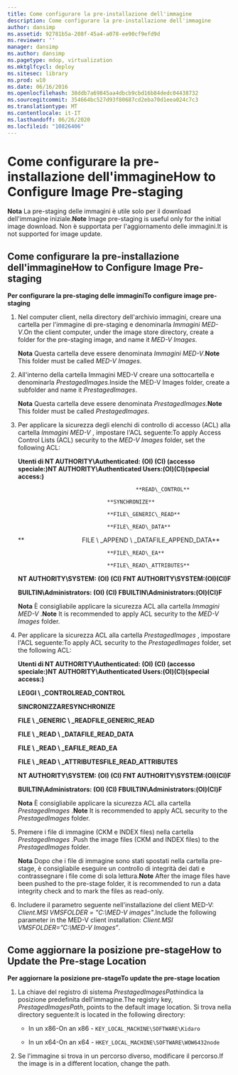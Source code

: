 ```yaml
---
title: Come configurare la pre-installazione dell'immagine
description: Come configurare la pre-installazione dell'immagine
author: dansimp
ms.assetid: 92781b5a-208f-45a4-a078-ee90cf9efd9d
ms.reviewer: ''
manager: dansimp
ms.author: dansimp
ms.pagetype: mdop, virtualization
ms.mktglfcycl: deploy
ms.sitesec: library
ms.prod: w10
ms.date: 06/16/2016
ms.openlocfilehash: 38ddb7a69845aa4dbcb9cbd16b84dedc04438732
ms.sourcegitcommit: 354664bc527d93f80687cd2eba70d1eea024c7c3
ms.translationtype: MT
ms.contentlocale: it-IT
ms.lasthandoff: 06/26/2020
ms.locfileid: "10826406"
---
```

# <span data-ttu-id="6a408-103">Come configurare la pre-installazione dell'immagine</span><span class="sxs-lookup"><span data-stu-id="6a408-103">How to Configure Image Pre-staging</span></span>


<span data-ttu-id="6a408-104">**Nota**  La pre-staging delle immagini è utile solo per il download dell'immagine iniziale.</span><span class="sxs-lookup"><span data-stu-id="6a408-104">**Note** Image pre-staging is useful only for the initial image download.</span></span> <span data-ttu-id="6a408-105">Non è supportata per l'aggiornamento delle immagini.</span><span class="sxs-lookup"><span data-stu-id="6a408-105">It is not supported for image update.</span></span>

 

## <span data-ttu-id="6a408-106">Come configurare la pre-installazione dell'immagine</span><span class="sxs-lookup"><span data-stu-id="6a408-106">How to Configure Image Pre-staging</span></span>


**<span data-ttu-id="6a408-107">Per configurare la pre-staging delle immagini</span><span class="sxs-lookup"><span data-stu-id="6a408-107">To configure image pre-staging</span></span>**

1.  <span data-ttu-id="6a408-108">Nel computer client, nella directory dell'archivio immagini, creare una cartella per l'immagine di pre-staging e denominarla *Immagini MED-V*.</span><span class="sxs-lookup"><span data-stu-id="6a408-108">On the client computer, under the image store directory, create a folder for the pre-staging image, and name it *MED-V Images*.</span></span>

    <span data-ttu-id="6a408-109">**Nota**  Questa cartella deve essere denominata *Immagini MED-V*.</span><span class="sxs-lookup"><span data-stu-id="6a408-109">**Note** This folder must be called *MED-V Images*.</span></span>

     

2.  <span data-ttu-id="6a408-110">All'interno della cartella Immagini MED-V creare una sottocartella e denominarla *PrestagedImages*.</span><span class="sxs-lookup"><span data-stu-id="6a408-110">Inside the MED-V Images folder, create a subfolder and name it *PrestagedImages*.</span></span>

    <span data-ttu-id="6a408-111">**Nota**  Questa cartella deve essere denominata *PrestagedImages*.</span><span class="sxs-lookup"><span data-stu-id="6a408-111">**Note** This folder must be called *PrestagedImages*.</span></span>

     

3.  <span data-ttu-id="6a408-112">Per applicare la sicurezza degli elenchi di controllo di accesso (ACL) alla cartella *Immagini MED-V* , impostare l'ACL seguente:</span><span class="sxs-lookup"><span data-stu-id="6a408-112">To apply Access Control Lists (ACL) security to the *MED-V Images* folder, set the following ACL:</span></span>

    **<span data-ttu-id="6a408-113">Utenti di NT AUTHORITY\\Authenticated: (OI) (CI) (accesso speciale:)</span><span class="sxs-lookup"><span data-stu-id="6a408-113">NT AUTHORITY\\Authenticated Users:(OI)(CI)(special access:)</span></span>**

                                             **READ\_CONTROL**

                                    **SYNCHRONIZE**

                                    **FILE\_GENERIC\_READ**

                                    **FILE\_READ\_DATA**

    **                                 <span data-ttu-id="6a408-114">FILE \ _APPEND \ _DATA</span><span class="sxs-lookup"><span data-stu-id="6a408-114">FILE\_APPEND\_DATA</span></span>**

                                    **FILE\_READ\_EA**

                                    **FILE\_READ\_ATTRIBUTES**

    **<span data-ttu-id="6a408-115">NT AUTHORITY\\SYSTEM: (OI) (CI) F</span><span class="sxs-lookup"><span data-stu-id="6a408-115">NT AUTHORITY\\SYSTEM:(OI)(CI)F</span></span>**

    **<span data-ttu-id="6a408-116">BUILTIN\\Administrators: (OI) (CI) F</span><span class="sxs-lookup"><span data-stu-id="6a408-116">BUILTIN\\Administrators:(OI)(CI)F</span></span>**

    <span data-ttu-id="6a408-117">**Nota**  È consigliabile applicare la sicurezza ACL alla cartella *Immagini MED-V* .</span><span class="sxs-lookup"><span data-stu-id="6a408-117">**Note** It is recommended to apply ACL security to the *MED-V Images* folder.</span></span>

     

4.  <span data-ttu-id="6a408-118">Per applicare la sicurezza ACL alla cartella *PrestagedImages* , impostare l'ACL seguente:</span><span class="sxs-lookup"><span data-stu-id="6a408-118">To apply ACL security to the *PrestagedImages* folder, set the following ACL:</span></span>

    **<span data-ttu-id="6a408-119">Utenti di NT AUTHORITY\\Authenticated: (OI) (CI) (accesso speciale:)</span><span class="sxs-lookup"><span data-stu-id="6a408-119">NT AUTHORITY\\Authenticated Users:(OI)(CI)(special access:)</span></span>**

    **<span data-ttu-id="6a408-120">LEGGI \ _CONTROL</span><span class="sxs-lookup"><span data-stu-id="6a408-120">READ\_CONTROL</span></span>**

    **<span data-ttu-id="6a408-121">SINCRONIZZARE</span><span class="sxs-lookup"><span data-stu-id="6a408-121">SYNCHRONIZE</span></span>**

    **<span data-ttu-id="6a408-122">FILE \ _GENERIC \ _READ</span><span class="sxs-lookup"><span data-stu-id="6a408-122">FILE\_GENERIC\_READ</span></span>**

    **<span data-ttu-id="6a408-123">FILE \ _READ \ _DATA</span><span class="sxs-lookup"><span data-stu-id="6a408-123">FILE\_READ\_DATA</span></span>**

    **<span data-ttu-id="6a408-124">FILE \ _READ \ _EA</span><span class="sxs-lookup"><span data-stu-id="6a408-124">FILE\_READ\_EA</span></span>**

    **<span data-ttu-id="6a408-125">FILE \ _READ \ _ATTRIBUTES</span><span class="sxs-lookup"><span data-stu-id="6a408-125">FILE\_READ\_ATTRIBUTES</span></span>**

    **<span data-ttu-id="6a408-126">NT AUTHORITY\\SYSTEM: (OI) (CI) F</span><span class="sxs-lookup"><span data-stu-id="6a408-126">NT AUTHORITY\\SYSTEM:(OI)(CI)F</span></span>**

    **<span data-ttu-id="6a408-127">BUILTIN\\Administrators: (OI) (CI) F</span><span class="sxs-lookup"><span data-stu-id="6a408-127">BUILTIN\\Administrators:(OI)(CI)F</span></span>**

    <span data-ttu-id="6a408-128">**Nota**  È consigliabile applicare la sicurezza ACL alla cartella *PrestagedImages* .</span><span class="sxs-lookup"><span data-stu-id="6a408-128">**Note** It is recommended to apply ACL security to the *PrestagedImages* folder.</span></span>

     

5.  <span data-ttu-id="6a408-129">Premere i file di immagine (CKM e INDEX files) nella cartella *PrestagedImages* .</span><span class="sxs-lookup"><span data-stu-id="6a408-129">Push the image files (CKM and INDEX files) to the *PrestagedImages* folder.</span></span>

    <span data-ttu-id="6a408-130">**Nota**  Dopo che i file di immagine sono stati spostati nella cartella pre-stage, è consigliabile eseguire un controllo di integrità dei dati e contrassegnare i file come di sola lettura.</span><span class="sxs-lookup"><span data-stu-id="6a408-130">**Note** After the image files have been pushed to the pre-stage folder, it is recommended to run a data integrity check and to mark the files as read-only.</span></span>

     

6.  <span data-ttu-id="6a408-131">Includere il parametro seguente nell'installazione del client MED-V: *Client.MSI VMSFOLDER = "C:\\MED-V images"*.</span><span class="sxs-lookup"><span data-stu-id="6a408-131">Include the following parameter in the MED-V client installation: *Client.MSI VMSFOLDER=”C:\\MED-V Images”*.</span></span>

## <span data-ttu-id="6a408-132">Come aggiornare la posizione pre-stage</span><span class="sxs-lookup"><span data-stu-id="6a408-132">How to Update the Pre-stage Location</span></span>


**<span data-ttu-id="6a408-133">Per aggiornare la posizione pre-stage</span><span class="sxs-lookup"><span data-stu-id="6a408-133">To update the pre-stage location</span></span>**

1.  <span data-ttu-id="6a408-134">La chiave del registro di sistema *PrestagedImagesPath*indica la posizione predefinita dell'immagine.</span><span class="sxs-lookup"><span data-stu-id="6a408-134">The registry key, *PrestagedImagesPath*, points to the default image location.</span></span> <span data-ttu-id="6a408-135">Si trova nella directory seguente:</span><span class="sxs-lookup"><span data-stu-id="6a408-135">It is located in the following directory:</span></span>

    -   <span data-ttu-id="6a408-136">In un x86-</span><span class="sxs-lookup"><span data-stu-id="6a408-136">On an x86 -</span></span> `KEY_LOCAL_MACHINE\SOFTWARE\Kidaro`

    -   <span data-ttu-id="6a408-137">In un x64-</span><span class="sxs-lookup"><span data-stu-id="6a408-137">On an x64 -</span></span> `HKEY_LOCAL_MACHINE\SOFTWARE\WOW6432node`

2.  <span data-ttu-id="6a408-138">Se l'immagine si trova in un percorso diverso, modificare il percorso.</span><span class="sxs-lookup"><span data-stu-id="6a408-138">If the image is in a different location, change the path.</span></span>

 

 





